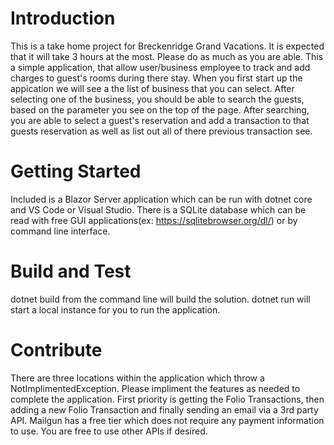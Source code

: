 # Introduction 
This is a take home project for Breckenridge Grand Vacations. It is expected that it will take 3 hours at the most. Please do as much as you are able. This a simple application, that allow user/business employee to track and add charges to guest's rooms during there stay. When you first start up the appication we will see a the list of business that you can select. After selecting one of the business, you should be able to search the guests, based on the parameter you see on the top of the page. After searching, you are able to select a guest's reservation and add a transaction to that guests reservation as well as list out all of there previous transaction see. 

# Getting Started
Included is a Blazor Server application which can be run with dotnet core and VS Code or Visual Studio.
There is a SQLite database which can be read with free GUI applications(ex: https://sqlitebrowser.org/dl/) or by command line interface. 

# Build and Test
dotnet build from the command line will build the solution. dotnet run will start a local instance for you to run the application.

# Contribute
There are three locations within the application which throw a NotImplimentedException. Please impliment the features as needed to complete the application. 
First priority is getting the Folio Transactions, then adding a new Folio Transaction and finally sending an email via a 3rd party API. Mailgun has a free tier which does not require any payment information to use. You are free to use other APIs if desired. 